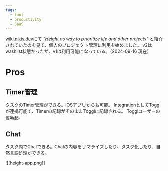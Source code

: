 ```yaml
---
tags:
  - tool
  - productivity
  - SaaS
---
```

[wiki.nikiv.dev](https://wiki.nikiv.dev/focusing/)にて *"[Height](https://height.app/) as way to prioritize life and other projects"* と紹介されていたのを見て、個人のプロジェクト管理に利用を始めました。
v2はwashlist状態だったが、v1は利用可能になっている。（2024-09-16 現在）

# Pros

## Timer管理

タスクのTimer管理ができる。iOSアプリからも可能。
IntegrationとしてTogglが連携可能で、Timerの記録がそのままTogglに記録される。
Togglユーザーの僕喚起。

## Chat

タスク内でChatできる。Chatの内容をサマライズしたり、タスク化したり、自然言語処理ができる。

![[height-app.png]]

